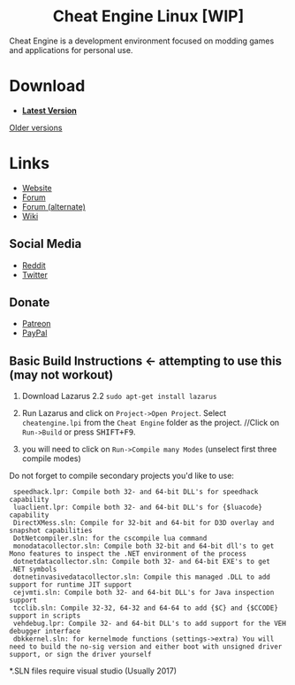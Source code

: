 <h1 align="center">Cheat Engine Linux [WIP]</h1>

Cheat Engine is a development environment focused on modding games and applications for personal use.


# Download

  * **[Latest Version](https://github.com/cheat-engine/cheat-engine/releases/latest)**

[Older versions](https://github.com/cheat-engine/cheat-engine/releases)


# Links

  * [Website](https://www.cheatengine.org)
  * [Forum](https://forum.cheatengine.org)
  * [Forum (alternate)](https://fearlessrevolution.com/index.php)
  * [Wiki](https://wiki.cheatengine.org/index.php?title=Main_Page)

## Social Media

  * [Reddit](https://reddit.com/r/cheatengine)
  * [Twitter](https://twitter.com/_cheatengine)

## Donate

  * [Patreon](https://www.patreon.com/cheatengine)
  * [PayPal](https://www.paypal.com/xclick/business=dark_byte%40hotmail.com&no_note=1&tax=0&lc=US)


## Basic Build Instructions <- attempting to use this (may not workout)

  1. Download Lazarus 2.2 `sudo apt-get install lazarus`
  
  2. Run Lazarus and click on `Project->Open Project`. Select `cheatengine.lpi` from the `Cheat Engine` folder as the project.
     //Click on `Run->Build` or press <kbd>SHIFT+F9</kbd>.
  3. you will need to click on `Run->Compile many Modes` (unselect first three compile modes)
      
  Do not forget to compile secondary projects you'd like to use:
  
     speedhack.lpr: Compile both 32- and 64-bit DLL's for speedhack capability
     luaclient.lpr: Compile both 32- and 64-bit DLL's for {$luacode} capability
     DirectXMess.sln: Compile for 32-bit and 64-bit for D3D overlay and snapshot capabilities
     DotNetcompiler.sln: for the cscompile lua command
     monodatacollector.sln: Compile both 32-bit and 64-bit dll's to get Mono features to inspect the .NET environment of the process    
     dotnetdatacollector.sln: Compile both 32- and 64-bit EXE's to get .NET symbols
     dotnetinvasivedatacollector.sln: Compile this managed .DLL to add support for runtime JIT support
     cejvmti.sln: Compile both 32- and 64-bit DLL's for Java inspection support
     tcclib.sln: Compile 32-32, 64-32 and 64-64 to add {$C} and {$CCODE} support in scripts
     vehdebug.lpr: Compile 32- and 64-bit DLL's to add support for the VEH debugger interface
     dbkkernel.sln: for kernelmode functions (settings->extra) You will need to build the no-sig version and either boot with unsigned driver support, or sign the driver yourself    
    
*.SLN files require visual studio (Usually 2017)
